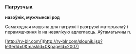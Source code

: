 ### Пагрузчык
**назоўнік, мужчынскі род**

Самаходная машына для пагрузкі і разгрузкі матэрыялаў і перамяшчэння іх на невялікую адлегласць. Аўтаматычны п.

<a rel="author">[http://rv-blr.com/](http://rv-blr.com/slounik.jsp?letterId=0&maskId=0&pageId=2007)</a>
